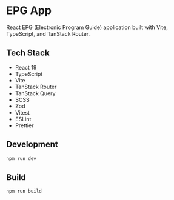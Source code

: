 # EPG App

React EPG (Electronic Program Guide) application built with Vite, TypeScript, and TanStack Router.

## Tech Stack

- React 19
- TypeScript
- Vite
- TanStack Router
- TanStack Query
- SCSS
- Zod
- Vitest
- ESLint
- Prettier

## Development

```bash
npm run dev
```

## Build

```bash
npm run build
```
